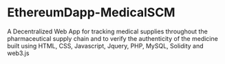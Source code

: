 # EthereumDapp-MedicalSCM

A Decentralized Web App for tracking medical supplies throughout the pharmaceutical supply chain and to verify the authenticity of the medicine built using HTML, CSS, Javascript, Jquery, PHP, MySQL, Solidity and web3.js


